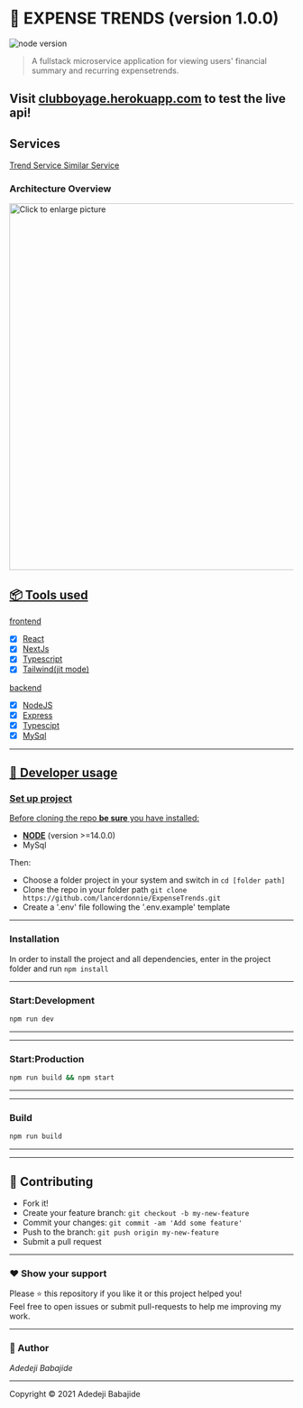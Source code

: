 # **:triangular_flag_on_post: EXPENSE TRENDS** (version 1.0.0)

![node version](https://img.shields.io/badge/node->=14.0.0-brightgreen.svg)

> A fullstack microservice application for viewing users' financial summary and recurring expensetrends.

## Visit [clubboyage.herokuapp.com](https://expensetrends.herokuapp.com/) to test the live api!

## Services

[Trend Service ](https://github.com/lancerdonnie/ExpenseTrends-Trend)
[Similar Service ](https://github.com/lancerdonnie/ExpenseTrends-Similar)

### **Architecture Overview**

<a href="https://drive.google.com/uc?export=view&id=1mdqmoa0HSG35XAO6uKJCy_pYAEvecD6v"><img src="https://drive.google.com/uc?export=view&id=1mdqmoa0HSG35XAO6uKJCy_pYAEvecD6v" style="width: 650px; max-width: 100%; height: auto" title="Click to enlarge picture" />

## **:package: Tools used**

frontend

- [x] React
- [x] NextJs
- [x] Typescript
- [x] Tailwind(jit mode)

backend

- [x] NodeJS
- [x] Express
- [x] Typescipt
- [x] MySql

---

## **:wrench: Developer usage**

### **Set up project**

Before cloning the repo **be sure** you have installed:

- [**NODE**](https://www.google.com/search?q=how+to+install+node) (version >=14.0.0)
- MySql

Then:

- Choose a folder project in your system and switch in `cd [folder path]`
- Clone the repo in your folder path `git clone https://github.com/lancerdonnie/ExpenseTrends.git`
- Create a '.env' file following the '.env.example' template

---

### **Installation**

In order to install the project and all dependencies, enter in the project folder and run `npm install`

---

### Start:Development

```bash
npm run dev
```

---

---

### Start:Production

```bash
npm run build && npm start
```

---

---

### Build

```bash
npm run build
```

---

---

## **:handshake: Contributing**

- Fork it!
- Create your feature branch: `git checkout -b my-new-feature`
- Commit your changes: `git commit -am 'Add some feature'`
- Push to the branch: `git push origin my-new-feature`
- Submit a pull request

---

### **:heart: Show your support**

Please :star: this repository if you like it or this project helped you!\
Feel free to open issues or submit pull-requests to help me improving my work.

---

### **:robot: Author**

_*Adedeji Babajide*_

---

Copyright © 2021 Adedeji Babajide
